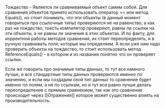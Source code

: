 Тождество - Является ли сравниваемый объект самим собой.
Для сравнения объектов принято использовать оператор == или метод Equals(), но стоит понимать, что эти объекты (в данный момент говориться про ссылочные типы) проверяются не на равенство, а как раз на тождество, тоесть компилятор проверяют, равны ли ссылки на эти объекты, а не равны ли значения в этих объектах. И по факту, для корректной работы методов сравнения, их стоит переопределять, и в ручную сравнивать поля, которые мы определяем. А если уже нам надо проверить объекты на тождество, то стоит использовать метод ReferenceEquals() - в котором и из названия понятно что он проверяет ссылки.

Если же говорить про значимые типы данных, то тут все намного лучше, и все стандартные типы данных проверяются именно по значению, и если мы создадим свой тип данных то сравнение будет именно по полям, а не по ссылкам, но и тут все равно лучше делать переопределение с прямым сравнением, так как это сравнение происходит через [[Отражения]] которое может существенно влиять на производительность.